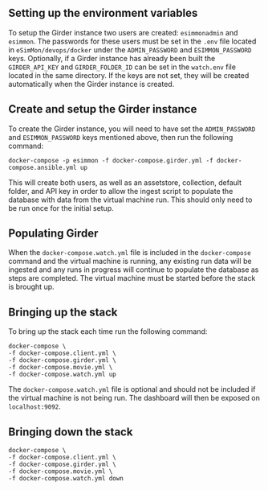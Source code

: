 Setting up the environment variables
------------------------------------
To setup the Girder instance two users are created: ```esimmonadmin``` and ```esimmon```. The passwords for these users must be set in the ```.env``` file located in ```eSimMon/devops/docker``` under the ```ADMIN_PASSWORD``` and ```ESIMMON_PASSWORD``` keys. Optionally, if a Girder instance has already been built the ```GIRDER_API_KEY``` and ```GIRDER_FOLDER_ID``` can be set in the ```watch.env``` file located in the same directory. If the keys are not set, they will be created automatically when the Girder instance is created.


Create and setup the Girder instance
------------------------------------
To create the Girder instance, you will need to have set the ```ADMIN_PASSWORD``` and ```ESIMMON_PASSWORD``` keys mentioned above, then run the following command:

```docker-compose -p esimmon -f docker-compose.girder.yml -f docker-compose.ansible.yml up```

This will create both users, as well as an assetstore, collection, default folder, and API key in order to allow the ingest script to populate the database with data from the virtual machine run. This should only need to be run once for the initial setup.


Populating Girder
---------------
When the ```docker-compose.watch.yml``` file is included in the ```docker-compose``` command and the virtual machine is running, any existing run data will be ingested and any runs in progress will continue to populate the database as steps are completed. The virtual machine must be started before the stack is brought up.


Bringing up the stack
---------------------
To bring up the stack each time run the following command:

    docker-compose \
    -f docker-compose.client.yml \
    -f docker-compose.girder.yml \
    -f docker-compose.movie.yml \
    -f docker-compose.watch.yml up

The ```docker-compose.watch.yml``` file is optional and should not be included if the virtual machine is not being run. The dashboard will then be exposed on ```localhost:9092```.


Bringing down the stack
-----------------------
    docker-compose \
    -f docker-compose.client.yml \
    -f docker-compose.girder.yml \
    -f docker-compose.movie.yml \
    -f docker-compose.watch.yml down